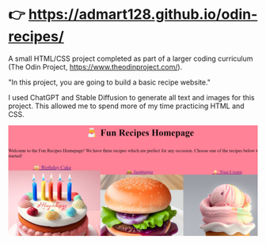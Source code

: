 # 👉 https://admart128.github.io/odin-recipes/

A small HTML/CSS project completed as part of a larger coding curriculum (The Odin Project, https://www.theodinproject.com/).

"In this project, you are going to build a basic recipe website."

I used ChatGPT and Stable Diffusion to generate all text and images for this project.
This allowed me to spend more of my time practicing HTML and CSS.

![Fun Recipes Homepage](images/odin-recipes-preview.png)